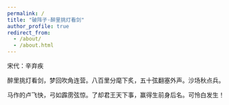 ```yaml
---
permalink: /
title: "破阵子·醉里挑灯看剑"
author_profile: true
redirect_from: 
  - /about/
  - /about.html
---
```


宋代：辛弃疾

醉里挑灯看剑，梦回吹角连营。八百里分麾下炙，五十弦翻塞外声。沙场秋点兵。

马作的卢飞快，弓如霹雳弦惊。了却君王天下事，赢得生前身后名。可怜白发生！

